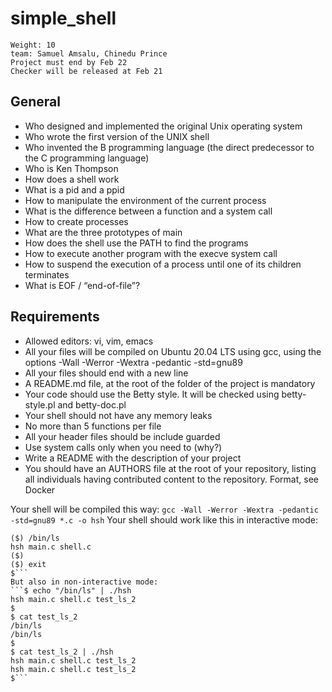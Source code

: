 # simple_shell

```By: Julien Barbier
Weight: 10
team: Samuel Amsalu, Chinedu Prince
Project must end by Feb 22
Checker will be released at Feb 21
```
## General

   -  Who designed and implemented the original Unix operating system
   -  Who wrote the first version of the UNIX shell
   -  Who invented the B programming language (the direct predecessor to the C programming language)
   -  Who is Ken Thompson
   -  How does a shell work
   -  What is a pid and a ppid
   -  How to manipulate the environment of the current process
   -  What is the difference between a function and a system call
   -  How to create processes
   -  What are the three prototypes of main
   -  How does the shell use the PATH to find the programs
   -  How to execute another program with the execve system call
   -  How to suspend the execution of a process until one of its children terminates
   -  What is EOF / “end-of-file”?

## Requirements

   -  Allowed editors: vi, vim, emacs
   -  All your files will be compiled on Ubuntu 20.04 LTS using gcc, using the options -Wall -Werror -Wextra -pedantic -std=gnu89
   -  All your files should end with a new line
   -  A README.md file, at the root of the folder of the project is mandatory
   -  Your code should use the Betty style. It will be checked using betty-style.pl and betty-doc.pl
   -  Your shell should not have any memory leaks
   -  No more than 5 functions per file
   -  All your header files should be include guarded
   -  Use system calls only when you need to (why?)
   -  Write a README with the description of your project
   -  You should have an AUTHORS file at the root of your repository, listing all individuals having contributed content to the repository. Format, see Docker

Your shell will be compiled this way:
```gcc -Wall -Werror -Wextra -pedantic -std=gnu89 *.c -o hsh```
Your shell should work like this in interactive mode:
```$ ./hsh
($) /bin/ls
hsh main.c shell.c
($)
($) exit
$```
But also in non-interactive mode:
```$ echo "/bin/ls" | ./hsh
hsh main.c shell.c test_ls_2
$
$ cat test_ls_2
/bin/ls
/bin/ls
$
$ cat test_ls_2 | ./hsh
hsh main.c shell.c test_ls_2
hsh main.c shell.c test_ls_2
$```

